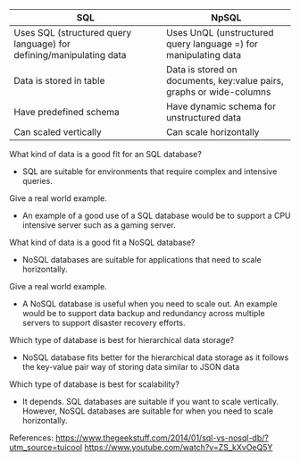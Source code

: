 


| SQL | NpSQL |
| --- | --- |
|Uses SQL (structured query language) for defining/manipulating data|Uses UnQL (unstructured query language =) for manipulating data|
|Data is stored in table|Data is stored on documents, key:value pairs, graphs or wide-columns|
|Have predefined schema|Have dynamic schema for unstructured data|
|Can scaled vertically|Can scale horizontally|

What kind of data is a good fit for an SQL database?
* SQL are suitable for environments that require complex and intensive queries.

Give a real world example.
* An example of a good use of a SQL database would be to support a CPU intensive server such as a gaming server.

What kind of data is a good fit a NoSQL database?
* NoSQL databases are suitable for applications that need to scale horizontally.

Give a real world example.
* A NoSQL database is useful when you need to scale out. An example would be to support data backup and redundancy across multiple servers to support disaster recovery efforts.

Which type of database is best for hierarchical data storage?
* NoSQL database fits better for the hierarchical data storage as it follows the key-value pair way of storing data similar to JSON data

Which type of database is best for scalability?
* It depends. SQL databases are suitable if you want to scale vertically. However, NoSQL databases are suitable for when you need to scale horizontally.


References:
https://www.thegeekstuff.com/2014/01/sql-vs-nosql-db/?utm_source=tuicool
https://www.youtube.com/watch?v=ZS_kXvOeQ5Y
